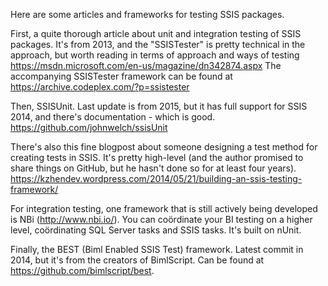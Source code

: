 Here are some articles and frameworks for testing SSIS packages.

First, a quite thorough article about unit and integration testing of SSIS packages. It's from 2013, and the "SSISTester" is pretty technical in the approach, but worth reading in terms of approach and ways of testing
https://msdn.microsoft.com/en-us/magazine/dn342874.aspx
The accompanying SSISTester framework can be found at https://archive.codeplex.com/?p=ssistester

Then, SSISUnit. Last update is from 2015, but it has full support for SSIS 2014, and there's documentation - which is good.
https://github.com/johnwelch/ssisUnit

There's also this fine blogpost about someone designing a test method for creating tests in SSIS. It's pretty high-level (and the author promised to share things on GitHub, but he hasn't done so for at least four years). 
https://kzhendev.wordpress.com/2014/05/21/building-an-ssis-testing-framework/

For integration testing, one framework that is still actively being developed is NBi (http://www.nbi.io/). You can coördinate your BI testing on a higher level, coördinating SQL Server tasks and SSIS tasks. It's built on nUnit.

Finally, the BEST (Biml Enabled SSIS Test) framework. Latest commit in 2014, but it's from the creators of BimlScript. Can be found at https://github.com/bimlscript/best.
